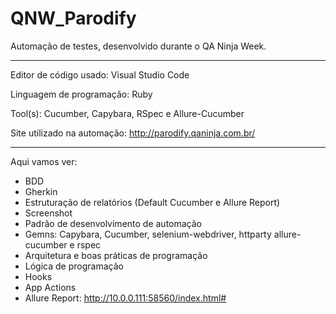# QNW_Parodify
Automação de testes, desenvolvido durante o QA Ninja Week. 

---------------------------------------------------------------------------------------------------------------------------------------------------------------------

Editor de código usado: Visual Studio Code 

Linguagem de programação: Ruby

Tool(s): Cucumber, Capybara, RSpec e Allure-Cucumber

Site utilizado na automação: http://parodify.qaninja.com.br/

---------------------------------------------------------------------------------------------------------------------------------------------------------------------

Aqui vamos ver:

* BDD
* Gherkin
* Estruturação de relatórios (Default Cucumber e Allure Report)
* Screenshot
* Padrão de desenvolvimento de automação
* Gemns: Capybara, Cucumber, selenium-webdriver, httparty allure-cucumber e rspec
* Arquitetura e boas práticas de programação 
* Lógica de programação
* Hooks
* App Actions 
* Allure Report: http://10.0.0.111:58560/index.html#
